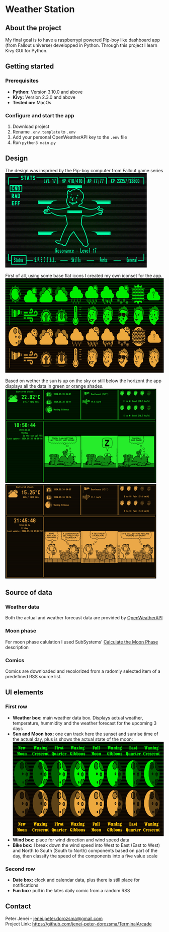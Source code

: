 # Weather Station

## About the project
My final goal is to have a raspberrypi powered Pip-boy like dashboard app (from Fallout universe) developped in Python. Through this project I learn Kivy GUI for Python.

## Getting started
### Prerequisites
* **Python:** Version 3.10.0 and above
* **Kivy:** Version 2.3.0 and above
* **Tested on:** MacOs

### Configure and start the app
1. Download project
2. Rename `.env.template` to `.env`
3. Add your personal OpenWeatherAPI key to the `.env` file
4. Run `python3 main.py`

## Design
The design was insprired by the Pip-boy computer from Fallout game series  
<img src="images/PipBoy.png" height="300">

First of all, using some base flat icons I created my own iconset for the app.  
<img src="images/IconSet.jpg" height="300">

Based on wether the sun is up on the sky or still below the horizont the app displays all the data in green or orange shades.
<img src="images/ExampleDay.png" height="300">
<img src="images/ExampleNight.png" height="300">

## Source of data
### Weather data
Both the actual and weather forecast data are provided by [OpenWeatherAPI](https://openweathermap.org/api/one-call-3)

### Moon phase
For moon phase calulation I used SubSystems' [Calculate the Moon Phase](https://www.subsystems.us/uploads/9/8/9/4/98948044/moonphase.pdf) description

### Comics
Comics are downloaded and recolorized from a radomly selected item of a predefined RSS source list.

## UI elements
### First row
- **Weather box:** main weather data box. Displays actual weather, temperature, hummidity and the weather forecast for the upcoming 3 days
- **Sun and Moon box:** one can track here the sunset and sunrise time of the actual day, plus is shows the actual state of the moon:
  <img src="images/MoonPhases.jpg" height="300">
- **Wind box:** place for wind direction and wind speed data
- **Bike box:** I break down the wind speed into West to East (East to West) and North to South (South to North) components based on part of the day, then classify the speed of the components into a five value scale

### Second row
- **Date box:** clock and calendar data, plus there is still place for notifications
- **Fun box:** pull in the lates daily comic from a random RSS

## Contact
Peter Jenei - jenei.peter.dorozsma@gmail.com  
Project Link: https://github.com/jenei-peter-dorozsma/TerminalArcade